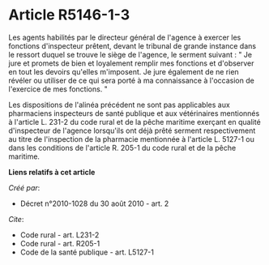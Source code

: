 # Article R5146-1-3

Les agents habilités par le directeur général de l'agence à exercer les fonctions d'inspecteur prêtent, devant le tribunal de
grande instance dans le ressort duquel se trouve le siège de l'agence, le serment suivant : " Je jure et promets de bien et
loyalement remplir mes fonctions et d'observer en tout les devoirs qu'elles m'imposent. Je jure également de ne rien révéler
ou utiliser de ce qui sera porté à ma connaissance à l'occasion de l'exercice de mes fonctions. " 

Les dispositions de l'alinéa précédent ne sont pas applicables aux pharmaciens inspecteurs de santé publique et aux
vétérinaires mentionnés à l'article L. 231-2 du code rural et de la pêche maritime exerçant en qualité d'inspecteur de
l'agence lorsqu'ils ont déjà prêté serment respectivement au titre de l'inspection de la pharmacie mentionnée à l'article L.
5127-1 ou dans les conditions de l'article R. 205-1 du code rural et de la pêche maritime.

**Liens relatifs à cet article**

_Créé par_:

  - Décret n°2010-1028 du 30 août 2010 - art. 2

_Cite_:

  - Code rural - art. L231-2
  - Code rural - art. R205-1
  - Code de la santé publique - art. L5127-1
